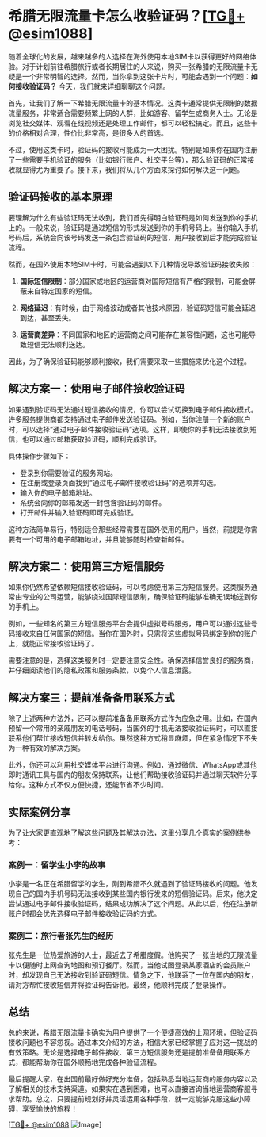 # 希腊无限流量卡怎么收验证码？[[TG💪+ @esim1088](https://t.me/s/esim1088)]

随着全球化的发展，越来越多的人选择在海外使用本地SIM卡以获得更好的网络体验。对于计划前往希腊旅行或者长期居住的人来说，购买一张希腊的无限流量卡无疑是一个非常明智的选择。然而，当你拿到这张卡片时，可能会遇到一个问题：**如何接收验证码？** 今天，我们就来详细聊聊这个问题。

首先，让我们了解一下希腊无限流量卡的基本情况。这类卡通常提供无限制的数据流量服务，非常适合需要频繁上网的人群，比如游客、留学生或商务人士。无论是浏览社交媒体、观看在线视频还是处理工作邮件，都可以轻松搞定。而且，这些卡的价格相对合理，性价比非常高，是很多人的首选。

不过，使用这类卡时，验证码的接收可能成为一大困扰。特别是如果你在国内注册了一些需要手机验证的服务（比如银行账户、社交平台等），那么验证码的正常接收就显得尤为重要了。接下来，我们将从几个方面来探讨如何解决这一问题。

## 验证码接收的基本原理

要理解为什么有些验证码无法收到，我们首先得明白验证码是如何发送到你的手机上的。一般来说，验证码是通过短信的形式发送到你的手机号码上。当你输入手机号码后，系统会向该号码发送一条包含验证码的短信，用户接收到后才能完成验证流程。

然而，在国外使用本地SIM卡时，可能会遇到以下几种情况导致验证码接收失败：

1. **国际短信限制**：部分国家或地区的运营商对国际短信有严格的限制，可能会屏蔽来自特定国家的短信。
   
2. **网络延迟**：有时候，由于网络波动或者其他技术原因，验证码短信可能会延迟到达，甚至丢失。

3. **运营商差异**：不同国家和地区的运营商之间可能存在兼容性问题，这也可能导致短信无法顺利送达。

因此，为了确保验证码能够顺利接收，我们需要采取一些措施来优化这个过程。

## 解决方案一：使用电子邮件接收验证码

如果遇到验证码无法通过短信接收的情况，你可以尝试切换到电子邮件接收模式。许多服务提供商都支持通过电子邮件发送验证码。例如，当你注册一个新的账户时，可以选择“通过电子邮件接收验证码”选项。这样，即使你的手机无法接收到短信，也可以通过邮箱获取验证码，顺利完成验证。

具体操作步骤如下：
- 登录到你需要验证的服务网站。
- 在注册或登录页面找到“通过电子邮件接收验证码”的选项并勾选。
- 输入你的电子邮箱地址。
- 系统会向你的邮箱发送一封包含验证码的邮件。
- 打开邮件并输入验证码即可完成验证。

这种方法简单易行，特别适合那些经常需要在国外使用的用户。当然，前提是你需要有一个可用的电子邮箱地址，并且能够随时检查新邮件。

## 解决方案二：使用第三方短信服务

如果你仍然希望依赖短信接收验证码，可以考虑使用第三方短信服务。这类服务通常由专业的公司运营，能够绕过国际短信限制，确保验证码能够准确无误地送到你的手机上。

例如，一些知名的第三方短信服务平台会提供虚拟号码服务，用户可以通过这些号码接收来自任何国家的短信。当你在国外时，只需将这些虚拟号码绑定到你的账户上，就能正常接收验证码了。

需要注意的是，选择这类服务时一定要注意安全性。确保选择信誉良好的服务商，并仔细阅读他们的隐私政策和服务条款，以免个人信息泄露。

## 解决方案三：提前准备备用联系方式

除了上述两种方法外，还可以提前准备备用联系方式作为应急之用。比如，在国内预留一个常用的亲戚朋友的电话号码，当国外的手机无法接收验证码时，可以直接联系他们帮忙接收短信并转发给你。虽然这种方式稍显麻烦，但在紧急情况下不失为一种有效的解决方案。

此外，你还可以利用社交媒体平台进行沟通。例如，通过微信、WhatsApp或其他即时通讯工具与国内的朋友保持联系，让他们帮助接收验证码并通过聊天软件分享给你。这种方式不仅方便快捷，还能节省不少时间。

## 实际案例分享

为了让大家更直观地了解这些问题及其解决办法，这里分享几个真实的案例供参考：

### 案例一：留学生小李的故事

小李是一名正在希腊留学的学生，刚到希腊不久就遇到了验证码接收的问题。他发现自己的国内手机号码无法接收到某些国内银行发来的短信验证码。后来，他决定尝试通过电子邮件接收验证码，结果成功解决了这个问题。从此以后，他在注册新账户时都会优先选择电子邮件接收验证码的方式。

### 案例二：旅行者张先生的经历

张先生是一位热爱旅游的人士，最近去了希腊度假。他购买了一张当地的无限流量卡以便随时上网查询地图和预订餐厅。然而，当他试图登录某家酒店的会员账户时，却发现自己无法接收到验证码短信。情急之下，他联系了一位在国内的朋友，请对方帮忙接收短信并将验证码告诉他。最终，他顺利完成了登录操作。

## 总结

总的来说，希腊无限流量卡确实为用户提供了一个便捷高效的上网环境，但验证码接收问题也不容忽视。通过本文介绍的方法，相信大家已经掌握了应对这一挑战的有效策略。无论是选择电子邮件接收、第三方短信服务还是提前准备备用联系方式，都能帮助你在国外顺畅地完成各种验证流程。

最后提醒大家，在出国前最好做好充分准备，包括熟悉当地运营商的服务内容以及了解相关的技术支持渠道。如果实在遇到困难，也可以直接咨询当地运营商客服寻求帮助。总之，只要提前规划好并灵活运用各种手段，就一定能够克服这些小障碍，享受愉快的旅程！

[[TG💪+ @esim1088](https://t.me/s/esim1088) ![Image](https://i.postimg.cc/4NQfJmqS/Snipaste-2025-05-13-00-14-12.png)]